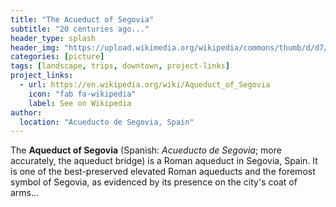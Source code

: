 ```yaml
---
title: "The Acueduct of Segovia"
subtitle: "20 centuries ago..."
header_type: splash
header_img: "https://upload.wikimedia.org/wikipedia/commons/thumb/d/d7/Acueducto_Segovia_noche.JPG/1024px-Acueducto_Segovia_noche.JPG"
categories: [picture]
tags: [landscape, trips, downtown, project-links]
project_links:
  - url: https://en.wikipedia.org/wiki/Aqueduct_of_Segovia
    icon: "fab fa-wikipedia"
    label: See on Wikipedia
author:
  location: "Acueducto de Segovia, Spain"
---
```



The **Aqueduct of Segovia** (Spanish: *Acueducto de Segovia*; more accurately, the aqueduct bridge) is a Roman aqueduct in Segovia, Spain. It is one of the best-preserved elevated Roman aqueducts and the foremost symbol of Segovia, as evidenced by its presence on the city's coat of arms...